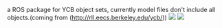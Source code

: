 a ROS package for YCB object sets, currently model files don't include all objects.(coming from (http://rll.eecs.berkeley.edu/ycb/))
![](https://cloud.githubusercontent.com/assets/8685125/11139850/8b170ff6-8991-11e5-803e-9fe12bdebdc0.png)
![](https://cloud.githubusercontent.com/assets/8685125/11139800/f57e0f94-8990-11e5-9555-e4e6edb1df9c.png)
